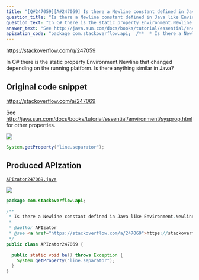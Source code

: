 ```yaml
---
title: "[Q#247059][A#247069] Is there a Newline constant defined in Java like Environment.Newline in C#?"
question_title: "Is there a Newline constant defined in Java like Environment.Newline in C#?"
question_text: "In C# there is the static property Environment.Newline that changed depending on the running platform. Is there anything similar in Java?"
answer_text: "See http://java.sun.com/docs/books/tutorial/essential/environment/sysprop.html for other properties."
apization_code: "package com.stackoverflow.api;  /**  * Is there a Newline constant defined in Java like Environment.Newline in C#?  *  * @author APIzator  * @see <a href=\"https://stackoverflow.com/a/247069\">https://stackoverflow.com/a/247069</a>  */ public class APIzator247069 {    public static void be() throws Exception {     System.getProperty(\"line.separator\");   } }"
---
```


https://stackoverflow.com/q/247059

In C# there is the static property Environment.Newline that changed depending on the running platform.
Is there anything similar in Java?



## Original code snippet

https://stackoverflow.com/a/247069

See http://java.sun.com/docs/books/tutorial/essential/environment/sysprop.html for other properties.

<div class="code-logo"><img src="/stackoverflow.png" /></div>

```java
System.getProperty("line.separator");
```

## Produced APIzation

[`APIzator247069.java`](https://github.com/pasqualesalza/apization-temp/raw/main/data/search/APIzator247069.java)

<div class="code-logo"><img src="/apizator.png" /></div>

```java
package com.stackoverflow.api;

/**
 * Is there a Newline constant defined in Java like Environment.Newline in C#?
 *
 * @author APIzator
 * @see <a href="https://stackoverflow.com/a/247069">https://stackoverflow.com/a/247069</a>
 */
public class APIzator247069 {

  public static void be() throws Exception {
    System.getProperty("line.separator");
  }
}

```